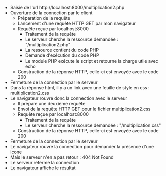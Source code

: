 - Saisie de l'url http://localhost:8000/multiplication2.php  
- Ouverture de la connection par le client  
  - Préparation de la requête  
  - Lancement d'une requête HTTP GET par mon navigateur  
  - Requête reçue par localhost:8000
    - Traitement de la requête
    - Le serveur cherche la ressource demandée : "/multiplication2.php"  
    - La ressource contient du code PHP  
    - Demande d'exécution du code PHP  
    - Le module PHP exécute le script et retourne la charge utile avec echo
  - Construction de la réponse HTTP,
  celle-ci est envoyée avec le code 200
- Fermeture de la connection par le serveur
- Dans la réponse html, il y a un link avec une feuille de style en css :  
multiplication2.css
-  Le navigateur rouvre donc la connection avec le serveur
   - Il prépare une deuxième requête
   - Envoi de la requête HTTP GET pour le fichier multiplication2.css  
   - Requête reçue par localhost:8000
     - Traitement de la requête
     - Le serveur cherche la ressource demandée : "/multiplication.css"  
   - Construction de la réponse HTTP, celle-ci est envoyée avec le code 200  
- Fermeture de la connection par le serveur  
- Le navigateur rouvre la connection pour demander la présence d'une icone
- Mais le serveur n'en a pas retour : 404 Not Found
- Le serveur referme la connection
- Le navigateur affiche le résultat
